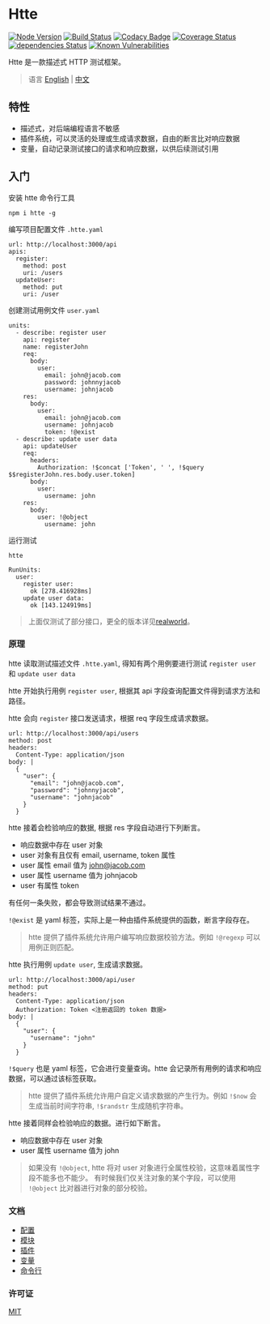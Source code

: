 # Htte

[![Node Version](https://img.shields.io/badge/node-%3E=4-brightgreen.svg)](https://www.npmjs.com/package/htte)
[![Build Status](https://travis-ci.org/sigoden/htte.svg?branch=master)](https://travis-ci.org/sigoden/htte)
[![Codacy Badge](https://api.codacy.com/project/badge/Grade/f019843d36f643378a26840660c10f61)](https://www.codacy.com/app/sigoden/htte?utm_source=github.com&amp;utm_medium=referral&amp;utm_content=sigoden/htte&amp;utm_campaign=Badge_Grade)
[![Coverage Status](https://coveralls.io/repos/github/sigoden/htte/badge.svg?branch=master)](https://coveralls.io/github/sigoden/htte?branch=master)
[![dependencies Status](https://david-dm.org/sigoden/htte/status.svg)](https://david-dm.org/sigoden/htte)
[![Known Vulnerabilities](https://snyk.io/test/github/sigoden/htte/badge.svg?targetFile=package.json)](https://snyk.io/test/github/sigoden/htte?targetFile=package.json)

Htte 是一款描述式 HTTP 测试框架。

> 语言 [English](README.md) | [中文](README.zh.md)

## 特性

- 描述式，对后端编程语言不敏感
- 插件系统，可以灵活的处理或生成请求数据，自由的断言比对响应数据
- 变量，自动记录测试接口的请求和响应数据，以供后续测试引用

## 入门

安装 htte 命令行工具

```
npm i htte -g
```

编写项目配置文件 `.htte.yaml`

```
url: http://localhost:3000/api
apis:
  register: 
    method: post
    uri: /users
  updateUser:
    method: put
    uri: /user
```

创建测试用例文件 `user.yaml`

```
units:
  - describe: register user
    api: register
    name: registerJohn
    req:
      body:
        user:
          email: john@jacob.com
          password: johnnyjacob
          username: johnjacob
    res:
      body:
        user:
          email: john@jacob.com
          username: johnjacob
          token: !@exist
  - describe: update user data
    api: updateUser
    req:
      headers:
        Authorization: !$concat ['Token', ' ', !$query $$registerJohn.res.body.user.token]
      body:
        user:
          username: john
    res:
      body:
        user: !@object
          username: john
```

运行测试

```
htte

RunUnits:
  user:
    register user:
      ok [278.416928ms]
    update user data:
      ok [143.124919ms]
```

> 上面仅测试了部分接口，更全的版本详见[realworld](https://github.com/sigoden/node-express-realworld-example-app.git)。


### 原理

htte 读取测试描述文件 `.htte.yaml`, 得知有两个用例要进行测试 `register user` 和 `update user data`

htte 开始执行用例 `register user`, 根据其 api 字段查询配置文件得到请求方法和路径。

htte 会向 `register` 接口发送请求，根据 req 字段生成请求数据。

```
url: http://localhost:3000/api/users
method: post
headers:
  Content-Type: application/json
body: |
  {
    "user": {
      "email": "john@jacob.com",
      "password": "johnnyjacob",
      "username": "johnjacob"
    }
  }
```

htte 接着会检验响应的数据, 根据 res 字段自动进行下列断言。

- 响应数据中存在 user 对象
- user 对象有且仅有 email, username, token 属性
- user 属性 email 值为 john@jacob.com
- user 属性 username 值为 johnjacob
- user 有属性 token

有任何一条失败，都会导致测试结果不通过。

`!@exist` 是 yaml 标签，实际上是一种由插件系统提供的函数，断言字段存在。

> htte 提供了插件系统允许用户编写响应数据校验方法。例如 `!@regexp` 可以用例正则匹配。

htte 执行用例 `update user`, 生成请求数据。

```
url: http://localhost:3000/api/user
method: put
headers:
  Content-Type: application/json
  Authorization: Token <注册返回的 token 数据>
body: |
  {
    "user": {
      "username": "john"
    }
  }
```

`!$query` 也是 yaml 标签，它会进行变量查询。htte 会记录所有用例的请求和响应数据，可以通过该标签获取。

> htte 提供了插件系统允许用户自定义请求数据的产生行为。例如 `!$now` 会生成当前时间字符串,
> `!$randstr` 生成随机字符串。

htte 接着同样会检验响应的数据。进行如下断言。

- 响应数据中存在 user 对象
- user 属性 username 值为 john

> 如果没有 `!@object`, htte 将对 user 对象进行全属性校验，这意味着属性字段不能多也不能少。
> 有时候我们仅关注对象的某个字段，可以使用 `!@object`  比对器进行对象的部分校验。

### 文档

- [配置](https://github.com/sigoden/htte/blob/master/docs/config.zh.md)
- [模块](https://github.com/sigoden/htte/blob/master/docs/module.zh.md)
- [插件](https://github.com/sigoden/htte/blob/master/docs/plugin.zh.md)
- [变量](https://github.com/sigoden/htte/blob/master/docs/variable.zh.md)
- [命令行](https://github.com/sigoden/htte/blob/master/docs/cli.zh.md)
 
### 许可证

[MIT](https://github.com/sigoden/htte/blob/master/LICENSE)
